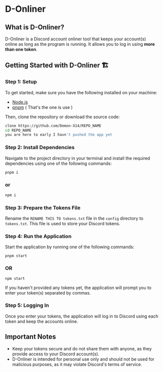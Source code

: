 # D-Onliner

## What is D-Onliner?
D-Onliner is a Discord account onliner tool that keeps your account(s) online as long as the program is running. It allows you to log in using **more than one token**.

## Getting Started with D-Onliner 🏗

### Step 1: Setup
To get started, make sure you have the following installed on your machine:
- [Node.js](https://nodejs.org/en)
- [pnpm](https://pnpm.io) ( That's the one is use )

Then, clone the repository or download the source code:
```bash
clone https://github.com/Demon-X14/REPO_NAME
cd REPO_NAME
you are here to early I havn't pushed the app yet
```

### Step 2: Install Dependencies
Navigate to the project directory in your terminal and install the required dependencies using one of the following commands:
```javascript
pnpm i
```
### or
```javascript
npm i
```

### Step 3: Prepare the Tokens File
Rename the `RENAME THIS TO tokens.txt` file in the `config` directory to `tokens.txt`. This file is used to store your Discord tokens.

### Step 4: Run the Application
Start the application by running one of the following commands:
```
pnpm start
```
### OR
```
npm start
```
If you haven't provided any tokens yet, the application will prompt you to enter your token(s) separated by commas.

### Step 5: Logging In
Once you enter your tokens, the application will log in to Discord using each token and keep the accounts online.

## Important Notes
- Keep your tokens secure and do not share them with anyone, as they provide access to your Discord account(s).
- D-Onliner is intended for personal use only and should not be used for malicious purposes, as it may violate Discord's terms of service.